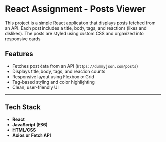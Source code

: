 # React Assignment - Posts Viewer
This project is a simple React application that displays posts fetched from an API. Each post includes a title, body, tags, and reactions (likes and dislikes). The posts are styled using custom CSS and organized into responsive cards.

##  Features

- Fetches post data from an API (`https://dummyjson.com/posts`)
- Displays title, body, tags, and reaction counts
- Responsive layout using Flexbox or Grid
- Tag-based styling and color highlighting
- Clean, user-friendly UI
---
##  Tech Stack
- **React**
- **JavaScript (ES6)**
- **HTML/CSS**
- **Axios or Fetch API**
